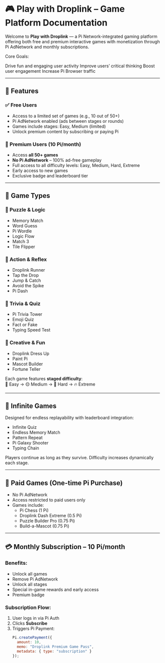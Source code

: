 # 🎮 Play with Droplink – Game Platform Documentation

Welcome to **Play with Droplink** — a Pi Network-integrated gaming platform offering both free and premium interactive games with monetization through Pi AdNetwork and monthly subscriptions.

Core Goals:

Drive fun and engaging user activity
Improve users’ critical thinking
Boost user engagement
Increase Pi Browser traffic
 
---

## 🌟 Features

### ✅ Free Users
- Access to a limited set of games (e.g., 10 out of 50+)
- Pi AdNetwork enabled (ads between stages or rounds)
- Games include stages: Easy, Medium (limited)
- Unlock premium content by subscribing or paying Pi

### 💎 Premium Users (10 Pi/month)
- Access **all 50+ games**
- **No Pi AdNetwork** – 100% ad-free gameplay
- Full access to all difficulty levels: Easy, Medium, Hard, Extreme
- Early access to new games
- Exclusive badge and leaderboard tier

---

## 🧠 Game Types

### 🧩 Puzzle & Logic
- Memory Match
- Word Guess
- Pi Wordle
- Logic Flow
- Match 3
- Tile Flipper

### 🚀 Action & Reflex
- Droplink Runner
- Tap the Drop
- Jump & Catch
- Avoid the Spike
- Pi Dash

### 🧠 Trivia & Quiz
- Pi Trivia Tower
- Emoji Quiz
- Fact or Fake
- Typing Speed Test

### 🎨 Creative & Fun
- Droplink Dress Up
- Paint Pi
- Mascot Builder
- Fortune Teller

Each game features **staged difficulty**:  
🔹 Easy → 🟡 Medium → 🔴 Hard → 🔥 Extreme

---

## 🔁 Infinite Games

Designed for endless replayability with leaderboard integration:
- Infinite Quiz
- Endless Memory Match
- Pattern Repeat
- Pi Galaxy Shooter
- Typing Chain

Players continue as long as they survive. Difficulty increases dynamically each stage.

---

## 💸 Paid Games (One-time Pi Purchase)
- No Pi AdNetwork
- Access restricted to paid users only
- Games include:
  - Pi Chess (1 Pi)
  - Droplink Dash Extreme (0.5 Pi)
  - Puzzle Builder Pro (0.75 Pi)
  - Build-a-Mascot (0.75 Pi)

---

## 💳 Monthly Subscription – 10 Pi/month

### Benefits:
- Unlock all games
- Remove Pi AdNetwork
- Unlock all stages
- Special in-game rewards and early access
- Premium badge

### Subscription Flow:
1. User logs in via Pi Auth
2. Clicks **Subscribe**
3. Triggers Pi Payment:
   ```js
   Pi.createPayment({
     amount: 10,
     memo: "Droplink Premium Game Pass",
     metadata: { type: "subscription" }
   });
